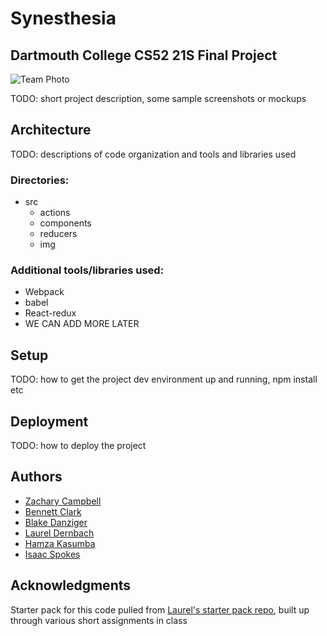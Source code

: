 # Synesthesia
## Dartmouth College CS52 21S Final Project

![Team Photo](https://imgur.com/UeHcQE6)

TODO: short project description, some sample screenshots or mockups

## Architecture

TODO:  descriptions of code organization and tools and libraries used
### Directories:
* src
    * actions
    * components
    * reducers
    * img

### Additional tools/libraries used:
* Webpack
* babel
* React-redux
* WE CAN ADD MORE LATER
    

## Setup

TODO: how to get the project dev environment up and running, npm install etc

## Deployment

TODO: how to deploy the project

## Authors

* [Zachary Campbell](http://zachcampbell.me)
* [Bennett Clark](https://github.com/bennettc)
* [Blake Danziger](https://github.com/bdanziger3)
* [Laurel Dernbach](http://laureldernbach.me/)
* [Hamza Kasumba](https://github.com/HamzaMusana)
* [Isaac Spokes](https://github.com/isaacspokes)

## Acknowledgments

Starter pack for this code pulled from [Laurel's starter pack repo](https://github.com/dartmouth-cs52-21S/starterpack-laureldernbach), built up through various short assignments in class
